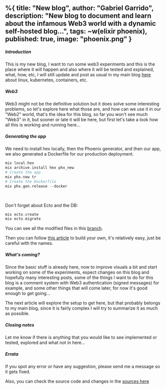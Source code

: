 %{
  title: "New blog",
  author: "Gabriel Garrido",
  description: "New blog to document and learn about the infamous Web3 world with a dynamic self-hosted blog...",
  tags: ~w(elixir phoenix),
  published: true,
  image: "phoenix.png"
}
---

##### **Introduction**
This is my new blog, I want to run some web3 experiments and this is the place where it will happen and also where it
will be tested and explained, what, how, etc, I will still update and post as usual in my main blog
[here](https://techsquad.rocks) about linux, kubernetes, containers, etc.
<br />

##### **Web3**
Web3 might not be the definitive solution but it does solve some interesting problems, so let's explore here what those
are, and how can we use it in our "Web2" world, that's the idea for this blog, so far you won't see much "Web3" in it,
but sooner or late it will be here, but first let's take a look how all this is working and running here...
<br />

##### **Generating the app**
We need to install hex locally, then the Phoenix generator, and then our app, we also generated a Dockerfile for our
production deployment.
```elixir
mix local.hex
mix archive.install hex phx_new
# Create the app
mix phx.new tr
# Create the Dockerfile
mix phx.gen.release --docker
``` 
<br />

Don't forget about Ecto and the DB:
```elixir
mix ecto.create
mix ecto.migrate
```

You can see all the modified files in this [branch](https://github.com/kainlite/tr/commits/blog).

Then you can follow [this article](https://elixirschool.com/en/lessons/misc/nimble_publisher) to build your own, it's
relatively easy, just be careful with the names.
<br />

##### **What's coming?**
Since the basic stuff is already here, now to improve visuals a bit and start working on some of the experiments, expect
changes on this blog and hopefully many interesting posts, some of the things I want to do for this blog is a comment
system with Web3 authentication (signed messages) for example, and some other things that will come later, for now it's
good enough to get going...

The next article will explore the setup to get here, but that probably belongs to my main blog, since it is fairly
complex I will try to summarize it as much as possible.
<br />

##### **Closing notes**
Let me know if there is anything that you would like to see implemented or tested, explored and what not in here...
<br />

##### **Errata**
If you spot any error or have any suggestion, please send me a message so it gets fixed.

Also, you can check the source code and changes in the [sources here](https://github.com/kainlite/tr)

<br />
